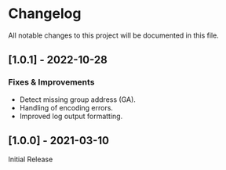 # Changelog

All notable changes to this project will be documented in this file.

## [1.0.1] - 2022-10-28

### Fixes & Improvements

- Detect missing group address (GA).
- Handling of encoding errors.
- Improved log output formatting.

## [1.0.0] - 2021-03-10

Initial Release

